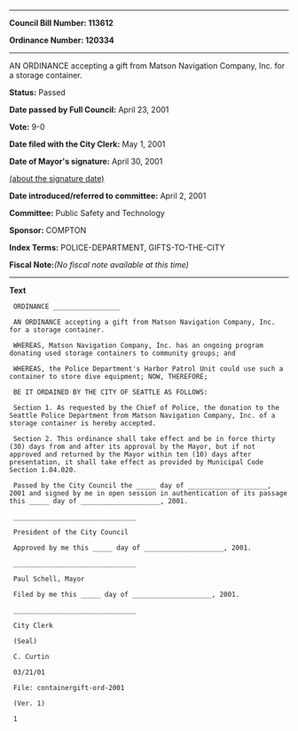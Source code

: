 

********

**Council Bill Number: 113612**
   
**Ordinance Number: 120334**
********

 AN ORDINANCE accepting a gift from Matson Navigation Company, Inc. for a storage container.

**Status:** Passed
   
**Date passed by Full Council:** April 23, 2001
   
**Vote:** 9-0
   
**Date filed with the City Clerk:** May 1, 2001
   
**Date of Mayor's signature:** April 30, 2001
   
[(about the signature date)](/~public/approvaldate.htm)
   
   
   
**Date introduced/referred to committee:** April 2, 2001
   
**Committee:** Public Safety and Technology
   
**Sponsor:** COMPTON
   
   
**Index Terms:** POLICE-DEPARTMENT, GIFTS-TO-THE-CITY

**Fiscal Note:**_(No fiscal note available at this time)_

********

**Text**
   
```
 ORDINANCE _________________

 AN ORDINANCE accepting a gift from Matson Navigation Company, Inc. for a storage container.

 WHEREAS, Matson Navigation Company, Inc. has an ongoing program donating used storage containers to community groups; and

 WHEREAS, the Police Department's Harbor Patrol Unit could use such a container to store dive equipment; NOW, THEREFORE;

 BE IT ORDAINED BY THE CITY OF SEATTLE AS FOLLOWS:

 Section 1. As requested by the Chief of Police, the donation to the Seattle Police Department from Matson Navigation Company, Inc. of a storage container is hereby accepted.

 Section 2. This ordinance shall take effect and be in force thirty (30) days from and after its approval by the Mayor, but if not approved and returned by the Mayor within ten (10) days after presentation, it shall take effect as provided by Municipal Code Section 1.04.020.

 Passed by the City Council the _____ day of ____________________, 2001 and signed by me in open session in authentication of its passage this _____ day of ____________________, 2001.

 _______________________________

 President of the City Council

 Approved by me this _____ day of ____________________, 2001.

 _______________________________

 Paul Schell, Mayor

 Filed by me this _____ day of ____________________, 2001.

 _______________________________

 City Clerk

 (Seal)

 C. Curtin

 03/21/01

 File: containergift-ord-2001

 (Ver. 1)

 1

```
